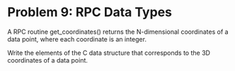 # Problem 9: RPC Data Types

A RPC routine get_coordinates() returns the N-dimensional coordinates of a data point, where each coordinate is an integer.

Write the elements of the C data structure that corresponds to the 3D coordinates of a data point.
